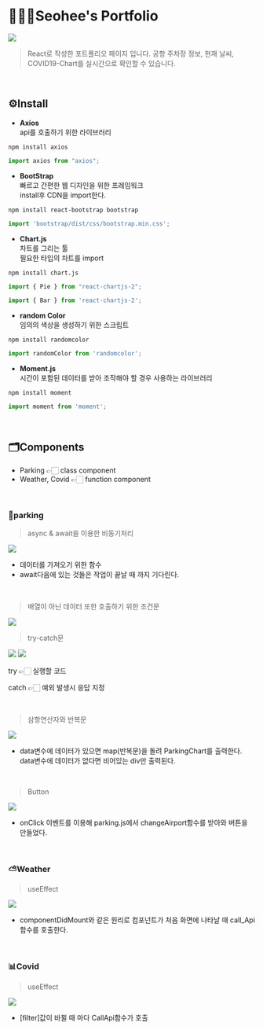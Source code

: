 # 💁🏻‍♀️Seohee's Portfolio

<img src="https://user-images.githubusercontent.com/86407453/142332319-ad9952c3-69e2-4526-a5a5-2dc6eb598c6e.jpg"/>

> React로 작성한 포트폴리오 페이지 입니다. 공항 주차장 정보, 현재 날씨, COVID19-Chart를 실시간으로 확인할 수 있습니다.

<br />

## ⚙️Install

* **Axios** <br/>
api를 호출하기 위한 라이브러리
```
npm install axios
```
```js
import axios from "axios"; 
```

* **BootStrap** <br/>
빠르고 간편한 웹 디자인을 위한 프레임워크 <br/>
install후 CDN을 import한다.

```
npm install react-bootstrap bootstrap
```

```js
import 'bootstrap/dist/css/bootstrap.min.css';
```

* **Chart.js** <br/>
차트를 그리는 툴 <br/>
필요한 타입의 차트를 import

```
npm install chart.js
```

```js
import { Pie } from "react-chartjs-2";
```

```js
import { Bar } from 'react-chartjs-2';
```

* **random Color** <br/>
임의의 색상을 생성하기 위한 스크립트

```
npm install randomcolor
```

```js
import randomColor from 'randomcolor';
```

* **Moment.js** <br/>
시간이 포함된 데이터를 받아 조작해야 할 경우 사용하는 라이브러리

```
npm install moment
```

```js
import moment from 'moment';
```

<br/>

## 🗂️Components

- Parking 👉🏻 class component 
- Weather, Covid 👉🏻 function component

<br/>

### 🚗parking

> async & await을 이용한 비동기처리

<img src="https://user-images.githubusercontent.com/86407453/142582680-f4468340-3e59-4a2f-a6f1-e3ca713ad0df.png"/>

* 데이터를 가져오기 위한 함수
* await다음에 있는 것들은 작업이 끝날 때 까지 기다린다.

<br/>

> 배열이 아닌 데이터 또한 호출하기 위한 조건문

<img src="https://user-images.githubusercontent.com/86407453/142582769-06dd91fc-dfda-4f77-94be-9ddf4697cfb3.png"/>

<br/>

>try-catch문

<img src="https://user-images.githubusercontent.com/86407453/142583280-545f8cb0-406c-4622-be32-06d03de4c862.png"/>
<img src="https://user-images.githubusercontent.com/86407453/142583300-5dc10a61-f5f6-4a50-aeaa-c216d986eedd.png"/>

 try 👉🏻 실행할 코드 <br />

 catch 👉🏻 예외 발생시 응답 지정 
 
 <br/>
 
> 삼항연산자와 반복문

 <img src="https://user-images.githubusercontent.com/86407453/142585025-04c9a048-1e8a-4f8e-8251-34acf8aeb11b.png"/> 
 
* data변수에 데이터가 있으면
map(반복문)을 돌려 ParkingChart를 출력한다.
data변수에 데이터가 없다면 비어있는 div만 출력된다.

<br/>

> Button

<img src="https://user-images.githubusercontent.com/86407453/142587389-4bed3853-2746-4993-accc-f492bb28912e.png"/>

* onClick 이벤트를 이용해 parking.js에서 changeAirport함수를 받아와 버튼을 만들었다.

<br/>

### ⛅Weather

> useEffect

<img src="https://user-images.githubusercontent.com/86407453/142592623-c0a8adf9-368d-4f34-ba0c-5e1a1a25b615.png"/>

* componentDidMount와 같은 원리로 컴포넌트가 처음 화면에 나타날 때 call_Api함수를 호출한다.

<br/>

### 📊Covid

>useEffect

<img src="https://user-images.githubusercontent.com/86407453/142596747-e0fc4e66-15b5-47e4-a3cf-4d0c1490e368.png"/>

* [filter]값이 바뀔 때 마다 CallApi함수가 호출

